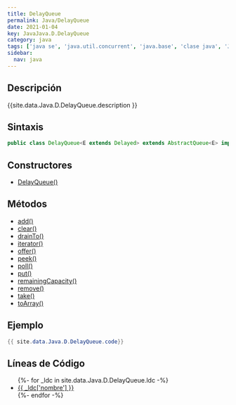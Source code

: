 ```yaml
---
title: DelayQueue
permalink: Java/DelayQueue
date: 2021-01-04
key: JavaJava.D.DelayQueue
category: java
tags: ['java se', 'java.util.concurrent', 'java.base', 'clase java', 'Java 1.5']
sidebar: 
  nav: java
---
```


## Descripción
{{site.data.Java.D.DelayQueue.description }}

## Sintaxis
~~~java
public class DelayQueue<E extends Delayed> extends AbstractQueue<E> implements BlockingQueue<E>
~~~

## Constructores
* [DelayQueue()](/Java/DelayQueue/DelayQueue/)

## Métodos
* [add()](/Java/DelayQueue/add)
* [clear()](/Java/DelayQueue/clear)
* [drainTo()](/Java/DelayQueue/drainTo)
* [iterator()](/Java/DelayQueue/iterator)
* [offer()](/Java/DelayQueue/offer)
* [peek()](/Java/DelayQueue/peek)
* [poll()](/Java/DelayQueue/poll)
* [put()](/Java/DelayQueue/put)
* [remainingCapacity()](/Java/DelayQueue/remainingCapacity)
* [remove()](/Java/DelayQueue/remove)
* [take()](/Java/DelayQueue/take)
* [toArray()](/Java/DelayQueue/toArray)

## Ejemplo
~~~java
{{ site.data.Java.D.DelayQueue.code}}
~~~

## Líneas de Código
<ul>
{%- for _ldc in site.data.Java.D.DelayQueue.ldc -%}
   <li>
       <a href="{{_ldc['url'] }}">{{ _ldc['nombre'] }}</a>
   </li>
{%- endfor -%}
</ul>

